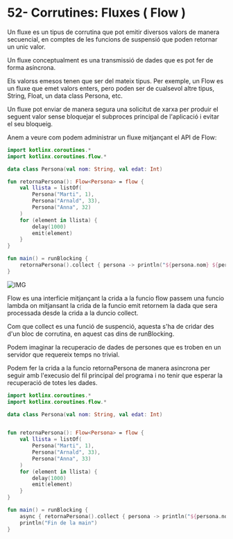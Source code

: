 # 52- Corrutines: Fluxes ( Flow )

Un fluxe es un tipus de corrutina que pot emitir diversos valors de manera secuencial, en comptes de les funcions de suspensió que poden retornar un unic valor.

Un fluxe conceptualment es una transmissió de dades que es pot fer de forma asíncrona.

Els valorss emesos tenen que ser del mateix tipus. Per exemple, un Flow es un fluxe que emet valors enters, pero poden ser de cualsevol altre tipus, String, Float, un data class Persona, etc.

Un fluxe pot enviar de manera segura una solicitut de xarxa per produir el seguent valor sense bloquejar el subproces principal de l'aplicació i evitar el seu bloqueig.

Anem a veure com podem administrar un fluxe mitjançant el API de Flow:

```kotlin
import kotlinx.coroutines.*
import kotlinx.coroutines.flow.*

data class Persona(val nom: String, val edat: Int)

fun retornaPersona(): Flow<Persona> = flow {
    val llista = listOf(
        Persona("Marti", 1),
        Persona("Arnald", 33),
        Persona("Anna", 32)
    )
    for (element in llista) {
        delay(1000)
        emit(element)
    }
}

fun main() = runBlocking {
    retornaPersona().collect { persona -> println("${persona.nom} ${persona.edat}") }
}
```

![IMG]()

Flow es una interficie mitjançant la crida a la funcio flow passem una funcio lambda on mitjansant la crida de la funcio emit retornem la dada que sera processada desde la crida a la duncio collect.

Com que collect es una funció de suspenció, aquesta s'ha de cridar des d'un bloc de corrutina, en aquest cas dins de runBlocking.

Podem imaginar la recuperacio de dades de persones que es troben en un servidor que requereix temps no trivial.

Podem fer la crida a la funcio retornaPersona de manera asincrona per seguir amb l'execusio del fil principal del programa i no tenir que esperar la recuperació de totes les dades.

```kotlin
import kotlinx.coroutines.*
import kotlinx.coroutines.flow.*

data class Persona(val nom: String, val edat: Int)


fun retornaPersona(): Flow<Persona> = flow {
    val llista = listOf(
        Persona("Marti", 1),
        Persona("Arnald", 33),
        Persona("Anna", 33)
    )
    for (element in llista) {
        delay(1000)
        emit(element)
    }
}

fun main() = runBlocking {
    async { retornaPersona().collect { persona -> println("${persona.nom} ${persona.edat}") }}
    println("Fin de la main")
}
```
